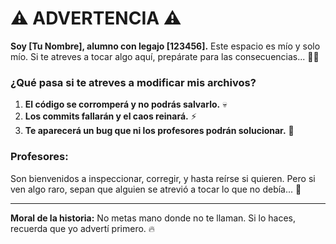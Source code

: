 # ⚠️ ADVERTENCIA ⚠️

**Soy [Tu Nombre], alumno con legajo [123456].** Este espacio es mío y solo mío. Si te atreves a tocar algo aquí, prepárate para las consecuencias... 🕵️‍♂️

### ¿Qué pasa si te atreves a modificar mis archivos?
1. **El código se corromperá y no podrás salvarlo.** 💀
2. **Los commits fallarán y el caos reinará.** ⚡
3. **Te aparecerá un bug que ni los profesores podrán solucionar.** 🐞

### Profesores:
Son bienvenidos a inspeccionar, corregir, y hasta reírse si quieren. Pero si ven algo raro, sepan que alguien se atrevió a tocar lo que no debía... 👀

---

**Moral de la historia:** No metas mano donde no te llaman. Si lo haces, recuerda que yo advertí primero. 🔥
